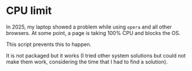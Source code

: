 # CPU limit

In 2025, my laptop showed a problem while using `opera` and all other browsers. At some point, a page is taking 100% CPU and blocks the OS.

This script prevents this to happen.

It is not packaged but it works (I tried other system solutions but could not make them work, considering the time that I had to find a solution).
